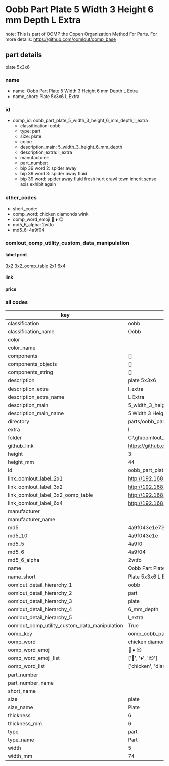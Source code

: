 # Oobb Part Plate 5 Width 3 Height 6 mm Depth L Extra  

note: This is part of OOMP the Oopen Organization Method For Parts. For more details: https://github.com/oomlout/oomp_base

##  part details
  



plate 5x3x6



### name
* name: Oobb Part Plate 5 Width 3 Height 6 mm Depth L Extra
* name_short: Plate 5x3x6 L Extra
### id
* oomp_id: oobb_part_plate_5_width_3_height_6_mm_depth_l_extra
  * classification: oobb
  * type: part
  * size: plate
  * color: 
  * description_main: 5_width_3_height_6_mm_depth
  * description_extra: l_extra
  * manufacturer: 
  * part_number: 
  * bip 39 word 2: spider away
  * bip 39 word 3: spider away fluid
  * bip 39 word: spider away fluid fresh hurt crawl town inherit sense axis exhibit again

### other_codes
* short_code: 
* oomp_word: chicken diamonds wink
* oomp_word_emoji :chicken: :diamonds: :wink:
* md5_6_alpha: 2wtfo
* md5_6: 4a9f04






### oomlout_oomp_utility_custom_data_manipulation
#### label print
[3x2](http://192.168.1.245:1112/?label=oomp%202wtfo)
[3x2_oomp_table](http://192.168.1.108:1112/?label=oomp%202wtfo)
[2x1](http://192.168.1.242:1112/?label=oomp%202wtfo)
[6x4](http://192.168.1.55:1112/?label=oomp%202wtfo)    

#### link

                              

#### price







### all codes 
| key | value |  
| --- | --- |  
| classification | oobb |  
| classification_name | Oobb |  
| color |  |  
| color_name |  |  
| components | [] |  
| components_objects | [] |  
| components_string | [] |  
| description | plate 5x3x6 |  
| description_extra | l_extra |  
| description_extra_name | L Extra |  
| description_main | 5_width_3_height_6_mm_depth |  
| description_main_name | 5 Width 3 Height 6 mm Depth |  
| directory | parts/oobb_part_plate_5_width_3_height_6_mm_depth_l_extra |  
| extra | l |  
| folder | C:\gh\oomlout_oobb_version_4_generated_parts\things\oobb_part_plate_5_width_3_height_6_mm_depth_l_extra |  
| github_link | https://github.com/oomlout/oomlout_oomp_part_src/tree/main/parts/oobb_part_plate_5_width_3_height_6_mm_depth_l_extra |  
| height | 3 |  
| height_mm | 44 |  
| id | oobb_part_plate_5_width_3_height_6_mm_depth_l_extra |  
| link_oomlout_label_2x1 | http://192.168.1.242:1112/?label=oomp%202wtfo |  
| link_oomlout_label_3x2 | http://192.168.1.245:1112/?label=oomp%202wtfo |  
| link_oomlout_label_3x2_oomp_table | http://192.168.1.108:1112/?label=oomp%202wtfo |  
| link_oomlout_label_6x4 | http://192.168.1.55:1112/?label=oomp%202wtfo |  
| manufacturer |  |  
| manufacturer_name |  |  
| md5 | 4a9f043e1e73dcc8cab7e5ccb3441e8d |  
| md5_10 | 4a9f043e1e |  
| md5_5 | 4a9f0 |  
| md5_6 | 4a9f04 |  
| md5_6_alpha | 2wtfo |  
| name | Oobb Part Plate 5 Width 3 Height 6 mm Depth L Extra |  
| name_short | Plate 5x3x6 L Extra |  
| oomlout_detail_hierarchy_1 | oobb |  
| oomlout_detail_hierarchy_2 | part |  
| oomlout_detail_hierarchy_3 | plate |  
| oomlout_detail_hierarchy_4 | 6_mm_depth |  
| oomlout_detail_hierarchy_5 | l_extra |  
| oomlout_oomp_utility_custom_data_manipulation | True |  
| oomp_key | oomp_oobb_part_plate_5_width_3_height_6_mm_depth_l_extra |  
| oomp_word | chicken diamonds wink |  
| oomp_word_emoji | :chicken: :diamonds: :wink: |  
| oomp_word_emoji_list | [':chicken:', ':diamonds:', ':wink:'] |  
| oomp_word_list | ['chicken', 'diamonds', 'wink'] |  
| part_number |  |  
| part_number_name |  |  
| short_name |  |  
| size | plate |  
| size_name | Plate |  
| thickness | 6 |  
| thickness_mm | 6 |  
| type | part |  
| type_name | Part |  
| width | 5 |  
| width_mm | 74 |  
